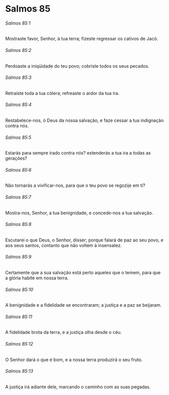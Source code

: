 # Salmos 85

###### Salmos 85:1

Mostraste favor, Senhor, à tua terra; fizeste regressar os cativos de Jacó.

###### Salmos 85:2

Perdoaste a iniqüidade do teu povo; cobriste todos os seus pecados.

###### Salmos 85:3

Retraíste toda a tua cólera; refreaste o ardor da tua ira.

###### Salmos 85:4

Restabelece-nos, ó Deus da nossa salvação, e faze cessar a tua indignação contra nós.

###### Salmos 85:5

Estarás para sempre irado contra nós? estenderás a tua ira a todas as gerações?

###### Salmos 85:6

Não tornarás a vivificar-nos, para que o teu povo se regozije em ti?

###### Salmos 85:7

Mostra-nos, Senhor, a tua benignidade, e concede-nos a tua salvação.

###### Salmos 85:8

Escutarei o que Deus, o Senhor, disser; porque falará de paz ao seu povo, e aos seus santos, contanto que não voltem à insensatez.

###### Salmos 85:9

Certamente que a sua salvação está perto aqueles que o temem, para que a glória habite em nossa terra.

###### Salmos 85:10

A benignidade e a fidelidade se encontraram; a justiça e a paz se beijaram.

###### Salmos 85:11

A fidelidade brota da terra, e a justiça olha desde o céu.

###### Salmos 85:12

O Senhor dará o que é bom, e a nossa terra produzirá o seu fruto.

###### Salmos 85:13

A justiça irá adiante dele, marcando o caminho com as suas pegadas.

